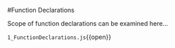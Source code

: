 #Function Declarations

Scope of function declarations can be examined here...

`1_FunctionDeclarations.js`{{open}}